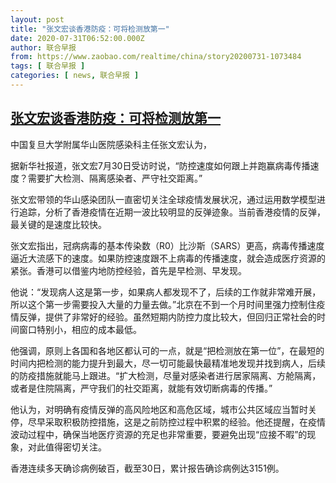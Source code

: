 ```yaml
---
layout: post
title: "张文宏谈香港防疫：可将检测放第一"
date: 2020-07-31T06:52:00.000Z
author: 联合早报
from: https://www.zaobao.com/realtime/china/story20200731-1073484
tags: [ 联合早报 ]
categories: [ news, 联合早报 ]
---
```

<!--1596178320000-->
[张文宏谈香港防疫：可将检测放第一](https://www.zaobao.com/realtime/china/story20200731-1073484)
------

<div>
<p>中国复旦大学附属华山医院感染科主任张文宏认为，</p><p>据新华社报道，张文宏7月30日受访时说，“防控速度如何跟上并跑赢病毒传播速度？需要扩大检测、隔离感染者、严守社交距离。”</p><p>张文宏带领的华山感染团队一直密切关注全球疫情发展状况，通过运用数学模型进行追踪，分析了香港疫情在近期一波比较明显的反弹迹象。当前香港疫情的反弹，最关键的是速度比较快。</p><section id="imu"><div id="dfp-ad-imu1-wrapper" class="dfp-tag-wrapper"><div id="dfp-ad-imu1" class="dfp-tag-wrapper"></div></div></section><p>张文宏指出，冠病病毒的基本传染数（R0）比沙斯（SARS）更高，病毒传播速度逼近大流感下的速度。如果防控速度跟不上病毒的传播速度，就会造成医疗资源的紧张。香港可以借鉴内地防控经验，首先是早检测、早发现。</p><p>他说：“发现病人这是第一步，如果病人都发现不了，后续的工作就非常难开展，所以这个第一步需要投入大量的力量去做。”北京在不到一个月时间里强力控制住疫情反弹，提供了非常好的经验。虽然短期内防控力度比较大，但回归正常社会的时间窗口特别小，相应的成本最低。</p><p>他强调，原则上各国和各地区都认可的一点，就是“把检测放在第一位”，在最短的时间内把检测的能力提升到最大，尽一切可能最快最精准地发现并找到病人，后续的防疫措施就能马上跟进。“扩大检测，尽量对感染者进行居家隔离、方舱隔离，或者是住院隔离，严守我们的社交距离，就能有效切断病毒的传播。”</p><p>他认为，对明确有疫情反弹的高风险地区和高危区域，城市公共区域应当暂时关停，尽早采取积极防控措施，这是之前防控过程中积累的经验。他还提醒，在疫情波动过程中，确保当地医疗资源的充足也非常重要，要避免出现“应接不暇”的现象，对此值得密切关注。</p><div id="innity-in-post"></div><div id="dfp-ad-midarticlespecial-wrapper" class="dfp-tag-wrapper"><div id="dfp-ad-midarticlespecial" class="dfp-tag-wrapper"></div></div><p>香港连续多天确诊病例破百，截至30日，累计报告确诊病例达3151例。　　</p>
</div>
